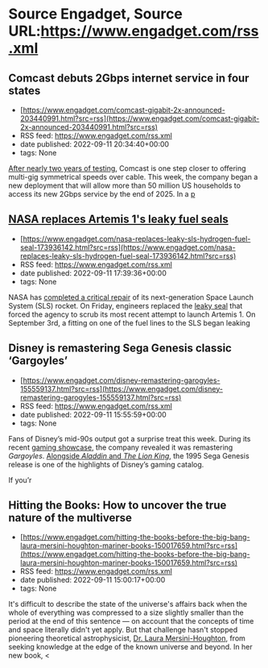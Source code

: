 # Source Engadget, Source URL:https://www.engadget.com/rss.xml

## Comcast debuts 2Gbps internet service in four states
 - [https://www.engadget.com/comcast-gigabit-2x-announced-203440991.html?src=rss](https://www.engadget.com/comcast-gigabit-2x-announced-203440991.html?src=rss)
 - RSS feed: https://www.engadget.com/rss.xml
 - date published: 2022-09-11 20:34:40+00:00
 - tags: None

<p><a href="https://www.engadget.com/comcast-10gbps-multigigabit-cable-modem-test-150001003.html"><ins>After nearly two years of testing</ins></a>, Comcast is one step closer to offering multi-gig symmetrical speeds over cable. This week, the company began a new deployment that will allow more than 50 million US households to access its new 2Gbps service by the end of 2025. In a <a href="https://corporate.comcast.com/press/releases/comcast-expand-evolve-wifi-largest-multi-gigabit-network"><ins>p

## NASA replaces Artemis 1's leaky fuel seals
 - [https://www.engadget.com/nasa-replaces-leaky-sls-hydrogen-fuel-seal-173936142.html?src=rss](https://www.engadget.com/nasa-replaces-leaky-sls-hydrogen-fuel-seal-173936142.html?src=rss)
 - RSS feed: https://www.engadget.com/rss.xml
 - date published: 2022-09-11 17:39:36+00:00
 - tags: None

<p>NASA has <a href="https://blogs.nasa.gov/artemis/2022/09/09/teams-replace-seals-on-artemis-i-moon-rocket-prepare-for-tanking-test/">completed a critical repair</a> of its next-generation Space Launch System (SLS) rocket. On Friday, engineers replaced the <a href="https://www.engadget.com/nasa-sls-needs-repairs-183604852.html">leaky seal</a> that forced the agency to scrub its most recent attempt to launch Artemis 1. On September 3rd, a fitting on one of the fuel lines to the SLS began leaking

## Disney is remastering Sega Genesis classic ‘Gargoyles’
 - [https://www.engadget.com/disney-remastering-garogyles-155559137.html?src=rss](https://www.engadget.com/disney-remastering-garogyles-155559137.html?src=rss)
 - RSS feed: https://www.engadget.com/rss.xml
 - date published: 2022-09-11 15:55:59+00:00
 - tags: None

<p>Fans of Disney’s mid-90s output got a surprise treat this week. During its recent <a href="https://www.engadget.com/disney-and-marvel-games-showcase-livestream-184004384.html">gaming showcase</a>, the company revealed it was remastering <em>Gargoyles</em>. <a href="https://www.engadget.com/2019-10-23-aladdin-and-lion-king-cartridges.html">Alongside <em>Aladdin</em> and <em>The Lion King</em></a>, the 1995 Sega Genesis release is one of the highlights of Disney’s gaming catalog.</p><p>If you’r

## Hitting the Books: How to uncover the true nature of the multiverse
 - [https://www.engadget.com/hitting-the-books-before-the-big-bang-laura-mersini-houghton-mariner-books-150017659.html?src=rss](https://www.engadget.com/hitting-the-books-before-the-big-bang-laura-mersini-houghton-mariner-books-150017659.html?src=rss)
 - RSS feed: https://www.engadget.com/rss.xml
 - date published: 2022-09-11 15:00:17+00:00
 - tags: None

<p>It's difficult to describe the state of the universe's affairs back when the whole of everything was compressed to a size slightly smaller than the period at the end of this sentence — on account that the concepts of time and space literally didn't yet apply. But that challenge hasn't stopped pioneering theoretical astrophysicist, <a href="https://physicstheory.web.unc.edu/">Dr. Laura Mersini-Houghton</a>, from seeking knowledge at the edge of the known universe and beyond. In her new book, <
